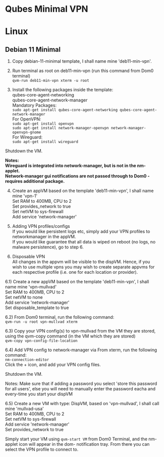 # Qubes Minimal VPN


# Linux

<h2>Debian 11 Minimal</h2>  

1) Copy debian-11-minimal template, I shall name mine 'deb11-min-vpn'.    

2) Run terminal as root on deb11-min-vpn (run this command from Dom0 terminal)  
`qvm-run deb11-min-vpn xterm -u root`  

3) Install the following packages inside the template:  
qubes-core-agent-networking  
qubes-core-agent-network-manager  
Mandatory Packages:  
`sudo apt-get install qubes-core-agent-networking qubes-core-agent-network-manager`  
For OpenVPN:  
`sudo apt-get install openvpn`  
`sudo apt-get install network-manager-openvpn network-manager-openvpn-gnome`  
For Wireguard:  
`sudo apt-get install wireguard`  

Shutdown the VM.  

<b>Notes:  
Wireguard is integrated into network-manager, but is not in the nm-applet.  
Network-manager gui notifications are not passed through to Dom0 - requires additional package.  </b>


4) Create an appVM based on the template 'deb11-min-vpn', I shall name mine 'vpn-1'  
Set RAM to 400MB, CPU to 2  
Set provides_network to true  
Set netVM to sys-firewall  
Add service 'network-manager'  

5) Adding VPN profiles/configs  
If you would like persistent logs etc, simply add your VPN profiles to networkmanager in the appVM.  
If you would like guarantee that all data is wiped on reboot (no logs, no malware persistence), go to step 6.  

6) Disposable VPN  
All changes in the appvm will be visible to the dispVM. Hence, if you wish to use multiple vpns you may wish to create separate appvms for each respective profile (i.e. one for each location or provider).  

6.1) Create a new appVM based on the template 'deb11-min-vpn', I shall name mine 'vpn-mullvad'  
    Set RAM to 400MB, CPU to 2   
    Set netVM to none  
    Add service 'network-manager'  
    Set disposable_template to true  
  
6.2) From Dom0 terminal, run the following command:  
`qvm-run -u root vpn-mullvad xterm`  

6.3) Copy your VPN config(s) to vpn-mullvad from the VM they are stored, using the qvm-copy command (in the VM which they are stored)  
`qvm-copy vpn-config-file-location`  

6.4) Add VPN config to network-manager via 
From xterm, run the following command:  
`nm-connection-editor`  
Click the + icon, and add your VPN config files.  

Shutdown the VM.  

</b> Notes: Make sure that if adding a password you select 'store this password for all users', else you will need to manually enter the password eacha and every-time you start your dispVM </b>  

6.5) Create a new VM with type: DispVM, based on 'vpn-mullvad', I shall call mine 'mullvad-usa'  
    Set RAM to 400MB, CPU to 2  
    Set netVM to sys-firewall  
    Add service 'network-manager'  
    Set provides_network to true  
    
Simply start your VM using `qvm-start VM` from Dom0 Terminal, and the nm-applet icon will appear in the dom- notification tray. From there you can select the VPN profile to connect to.  
    





